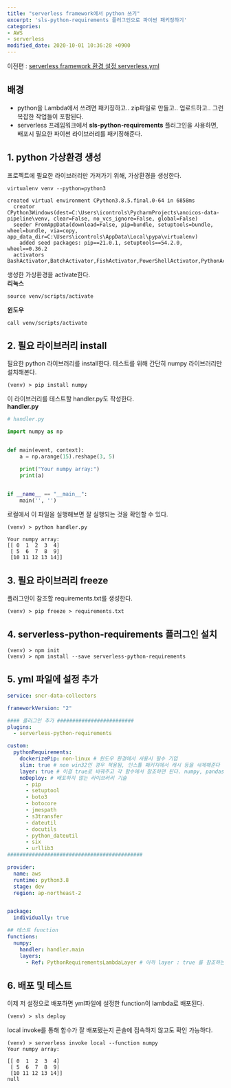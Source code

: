 ```yaml
---
title: "serverless framework에서 python 쓰기"
excerpt: 'sls-python-requirements 플러그인으로 파이썬 패키징하기'
categories:
- AWS
- serverless 
modified_date: 2020-10-01 10:36:28 +0900
---
```

이전편 : [serverless framework 환경 설정 serverless.yml](https://dasoldasol.github.io/aws/serverless/sls-yml/)

## 배경 
- python을 Lambda에서 쓰려면 패키징하고.. zip파일로 만들고.. 업로드하고.. 그런 복잡한 작업들이 포함된다. 
- serverless 프레임워크에서 **sls-python-requirements** 플러그인을 사용하면, 배포시 필요한 파이썬 라이브러리를 패키징해준다.

## 1. python 가상환경 생성 
프로젝트에 필요한 라이브러리만 가져가기 위해, 가상환경을 생성한다. 
```shell
virtualenv venv --python=python3
```
```
created virtual environment CPython3.8.5.final.0-64 in 6858ms
  creator CPython3Windows(dest=C:\Users\icontrols\PycharmProjects\anoicos-data-pipeline\venv, clear=False, no_vcs_ignore=False, global=False)
  seeder FromAppData(download=False, pip=bundle, setuptools=bundle, wheel=bundle, via=copy, app_data_dir=C:\Users\icontrols\AppData\Local\pypa\virtualenv)
    added seed packages: pip==21.0.1, setuptools==54.2.0, wheel==0.36.2
  activators BashActivator,BatchActivator,FishActivator,PowerShellActivator,PythonActivator,XonshActivator
```
생성한 가상환경을 activate한다.   
**리눅스**    
```shell
source venv/scripts/activate
```
**윈도우**
```shell
call venv/scripts/activate
```
## 2. 필요 라이브러리 install
필요한 python 라이브러리를 install한다. 테스트를 위해 간단히 numpy 라이브러리만 설치해본다.
```shell
(venv) > pip install numpy
```
        
    
이 라이브러리를 테스트할 handler.py도 작성한다.     
**handler.py**
```python
# handler.py

import numpy as np


def main(event, context):
    a = np.arange(15).reshape(3, 5)

    print("Your numpy array:")
    print(a)


if __name__ == "__main__":
    main('', '')
```
로컬에서 이 파일을 실행해보면 잘 실행되는 것을 확인할 수 있다. 
```shell
(venv) > python handler.py
```
```
Your numpy array:
[[ 0  1  2  3  4]
 [ 5  6  7  8  9]
 [10 11 12 13 14]]
```
## 3. 필요 라이브러리 freeze
플러그인이 참조할 requirements.txt를 생성한다. 
```shell
(venv) > pip freeze > requirements.txt
```
## 4. serverless-python-requirements 플러그인 설치 
```shell
(venv) > npm init
(venv) > npm install --save serverless-python-requirements
```
## 5. yml 파일에 설정 추가 
```yaml
service: sncr-data-collectors

frameworkVersion: "2"

#### 플러그인 추가 #########################
plugins:
  - serverless-python-requirements

custom:
  pythonRequirements:
    dockerizePip: non-linux # 윈도우 환경에서 사용시 필수 기입 
    slim: true # non win32인 경우 적용됨, 인스톨 패키지에서 캐시 등을 삭제해준다
    layer: true # 이걸 true로 바꿔주고 각 함수에서 참조하면 된다. numpy, pandas같은 크기가 큰 라이브러리 쓸 때 필수.
    noDeploy: # 배포하지 않는 라이브러리 기술
      - pip
      - setuptool
      - boto3
      - botocore
      - jmespath
      - s3transfer
      - dateutil
      - docutils
      - python_dateutil
      - six
      - urllib3
############################################

provider:
  name: aws
  runtime: python3.8
  stage: dev
  region: ap-northeast-2


package:
  individually: true

## 테스트 function
functions:
  numpy:
    handler: handler.main
    layers:
      - Ref: PythonRequirementsLambdaLayer # 아까 layer : true 를 참조하는 부분
```
## 6. 배포 및 테스트 
이제 저 설정으로 배포하면 yml파일에 설정한 function이 lambda로 배포된다. 
```shell
(venv) > sls deploy
```
local invoke를 통해 함수가 잘 배포됐는지 콘솔에 접속하지 않고도 확인 가능하다. 
```shell
(venv) > serverless invoke local --function numpy
Your numpy array:

[[ 0  1  2  3  4]
 [ 5  6  7  8  9]
 [10 11 12 13 14]]
null
```